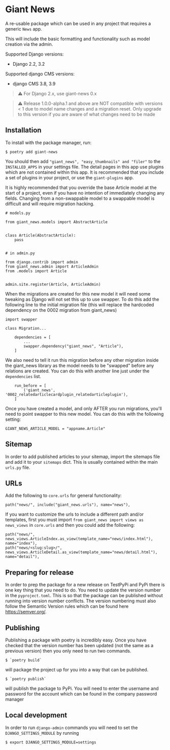 # Giant News

A re-usable package which can be used in any project that requires a generic `News` app.

This will include the basic formatting and functionality such as model creation via the admin.

Supported Django versions:

- Django 2.2, 3.2

Supported django CMS versions:

- django CMS 3.8, 3.9

> &#x26a0;&#xfe0f; For Django 2.x, use giant-news 0.x

> &#x26a0;&#xfe0f; Release 1.0.0-alpha.1 and above are NOT compatible with
> versions < 1 due to model name changes and a migration reset. Only upgrade to
> this version if you are aware of what changes need to be made

## Installation

To install with the package manager, run:

    $ poetry add giant-news

You should then add `"giant_news", "easy_thumbnails" and "filer"` to the `INSTALLED_APPS` in your settings file.
The detail pages in this app use plugins which are not contained within this app. It is recommended that you include a set of plugins in your project, or use the `giant-plugins` app.

It is highly recommended that you override the base Article model at the start
of a project, even if you have no intention of immediately changing any fields.
Changing from a non-swappable model to a swappable model is difficult and will require migration
hacking.

```
# models.py

from giant_news.models import AbstractArticle


class Article(AbstractArticle):
    pass


# in admin.py

from django.contrib import admin
from giant_news.admin import ArticleAdmin
from .models import Article


admin.site.register(Article, ArticleAdmin)

```

When the migrations are created for this new model it will need some tweaking as
Django will not set this up to use swapper. To do this add the following line to
the initial migration file (this will replace the hardcoded dependency on the
0002 migration from giant_news)

```
import swapper

class Migration...

    dependencies = [
        ...
        swapper.dependency("giant_news", "Article"),
    ]
```
We also need to tell it run this migration before any other migration inside the
giant_news library as the model needs to be "swapped" before any relations are
created. You can do this with another line just under the `dependencies` list.

```
    run_before = [
        ('giant_news', '0002_relatedarticlecardplugin_relatedarticleplugin'),
    ]
```
Once you have created a model, and only AFTER you run migrations, you'll need to
point swapper to this new model. You can do this with the following setting:

    GIANT_NEWS_ARTICLE_MODEL = "appname.Article"



## Sitemap

In order to add published articles to your sitemap, import the sitemaps file and add it to your `sitemaps` dict. This is usually contained within the main `urls.py` file.

## URLs

Add the following to `core.urls` for general functionality:

    path("news/", include("giant_news.urls"), name="news"),

If you want to customize the urls to include a different path and/or templates, first you must import `from giant_news import views as news_views` in `core.urls` and then you could add the following:

    path("news/", news_views.ArticleIndex.as_view(template_name="news/index.html"), name="index"),
    path("news/<slug:slug>/", news_views.ArticleDetail.as_view(template_name="news/detail.html"), name="detail"),

## Preparing for release

In order to prep the package for a new release on TestPyPi and PyPi there is one key thing that you need to do. You need to update the version number in the `pyproject.toml`.
This is so that the package can be published without running into version number conflicts. The version numbering must also follow the Semantic Version rules which can be found here https://semver.org/.

## Publishing

Publishing a package with poetry is incredibly easy. Once you have checked that the version number has been updated (not the same as a previous version) then you only need to run two commands.

    $ `poetry build`

will package the project up for you into a way that can be published.

    $ `poetry publish`

will publish the package to PyPi. You will need to enter the username and password for the account which can be found in the company password manager

## Local development

In order to run `django-admin` commands you will need to set the `DJANGO_SETTINGS_MODULE` by running

    $ export DJANGO_SETTINGS_MODULE=settings
